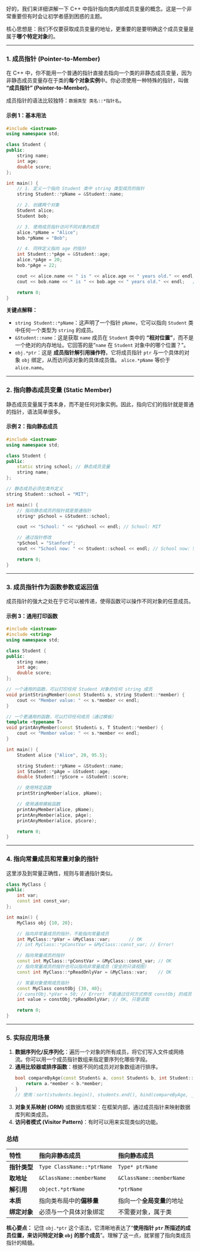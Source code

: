 好的，我们来详细讲解一下 C++ 中指针指向类内部成员变量的概念。这是一个非常重要但有时会让初学者感到困惑的主题。

核心思想是：我们不仅要获取成员变量的地址，更重要的是要明确这个成员变量是属于**哪个特定对象**的。

---

### 1. 成员指针 (Pointer-to-Member)

在 C++ 中，你不能用一个普通的指针直接去指向一个类的非静态成员变量，因为非静态成员变量存在于类的**每个对象实例**中。你必须使用一种特殊的指针，叫做 **“成员指针” (Pointer-to-Member)**。

成员指针的语法比较独特：`数据类型 类名::*指针名`。

#### 示例 1：基本用法

```cpp
#include <iostream>
using namespace std;

class Student {
public:
    string name;
    int age;
    double score;
};

int main() {
    // 1. 定义一个指向 Student 类中 string 类型成员的指针
    string Student::*pName = &Student::name;

    // 2. 创建两个对象
    Student alice;
    Student bob;

    // 3. 使用成员指针访问不同对象的成员
    alice.*pName = "Alice";
    bob.*pName = "Bob";

    // 4. 同样定义指向 age 的指针
    int Student::*pAge = &Student::age;
    alice.*pAge = 20;
    bob.*pAge = 22;

    cout << alice.name << " is " << alice.age << " years old." << endl; // Alice is 20 years old.
    cout << bob.name << " is " << bob.age << " years old." << endl;   // Bob is 22 years old.

    return 0;
}
```

**关键点解释：**

- `string Student::*pName`：这声明了一个指针 `pName`，它可以指向 `Student` 类中任何一个类型为 `string` 的成员。
- `&Student::name`：这是获取 `name` 成员在 `Student` 类中的 **“相对位置”**，而不是一个绝对的内存地址。它回答的是“`name` 在 `Student` 对象中的哪个位置？”。
- `obj.*ptr`：这是 **成员指针解引用操作符**。它将成员指针 `ptr` 与一个具体的对象 `obj` 绑定，从而访问该对象的具体成员值。
  `alice.*pName` 等价于 `alice.name`。

---

### 2. 指向静态成员变量 (Static Member)

静态成员变量属于类本身，而不是任何对象实例。因此，指向它们的指针就是普通的指针，语法简单很多。

#### 示例 2：指向静态成员

```cpp
#include <iostream>
using namespace std;

class Student {
public:
    static string school; // 静态成员变量
    string name;
};

// 静态成员必须在类外定义
string Student::school = "MIT";

int main() {
    // 指向静态成员的指针就是普通指针
    string* pSchool = &Student::school;

    cout << "School: " << *pSchool << endl; // School: MIT

    // 通过指针修改
    *pSchool = "Stanford";
    cout << "School now: " << Student::school << endl; // School now: Stanford

    return 0;
}
```

---

### 3. 成员指针作为函数参数或返回值

成员指针的强大之处在于它可以被传递，使得函数可以操作不同对象的任意成员。

#### 示例 3：通用打印函数

```cpp
#include <iostream>
#include <string>
using namespace std;

class Student {
public:
    string name;
    int age;
    double score;
};

// 一个通用的函数，可以打印任何 Student 对象的任何 string 成员
void printStringMember(const Student& s, string Student::*member) {
    cout << "Member value: " << s.*member << endl;
}

// 一个更通用的函数，可以打印任何成员（通过模板）
template <typename T>
void printAnyMember(const Student& s, T Student::*member) {
    cout << "Member value: " << s.*member << endl;
}

int main() {
    Student alice {"Alice", 20, 95.5};

    string Student::*pName = &Student::name;
    int Student::*pAge = &Student::age;
    double Student::*pScore = &Student::score;

    // 使用特定函数
    printStringMember(alice, pName);

    // 使用通用模板函数
    printAnyMember(alice, pName);
    printAnyMember(alice, pAge);
    printAnyMember(alice, pScore);

    return 0;
}
```

---

### 4. 指向常量成员和常量对象的指针

这里涉及到常量正确性，规则与普通指针类似。

```cpp
class MyClass {
public:
    int var;
    const int const_var;
};

int main() {
    MyClass obj {10, 20};

    // 指向非常量成员的指针，不能指向常量成员
    int MyClass::*pVar = &MyClass::var;       // OK
    // int MyClass::*pConstVar = &MyClass::const_var; // Error!

    // 指向常量成员的指针
    const int MyClass::*pConstVar = &MyClass::const_var; // OK
    // 指向常量成员的指针也可以指向非常量成员（安全的只读视图）
    const int MyClass::*pReadOnlyVar = &MyClass::var;    // OK

    // 常量对象使用成员指针
    const MyClass constObj {30, 40};
    // constObj.*pVar = 50; // Error! 不能通过任何方式修改 constObj 的成员
    int value = constObj.*pReadOnlyVar; // OK, 只是读取

    return 0;
}
```

---

### 5. 实际应用场景

1.  **数据序列化/反序列化**：遍历一个对象的所有成员，将它们写入文件或网络流。你可以用一个成员指针数组来指定要序列化哪些字段。
2.  **通用比较器或排序函数**：根据不同的成员对对象数组进行排序。
    ```cpp
    bool compareByAge(const Student& a, const Student& b, int Student::*member) {
        return a.*member < b.*member;
    }
    // 使用：sort(students.begin(), students.end(), bind(compareByAge, _1, _2, &Student::age));
    ```
3.  **对象关系映射 (ORM)** 或数据库框架：在框架内部，通过成员指针来映射数据库列和类成员。
4.  **访问者模式 (Visitor Pattern)**：有时可以用来实现类似的功能。

### 总结

| 特性         | 指向非静态成员             | 指向静态成员               |
| :----------- | :------------------------- | :------------------------- |
| **指针类型** | `Type ClassName::*ptrName` | `Type* ptrName`            |
| **取地址**   | `&ClassName::memberName`   | `&ClassName::memberName`   |
| **解引用**   | `object.*ptrName`          | `*ptrName`                 |
| **本质**     | 指向类布局中的**偏移量**   | 指向一个**全局变量**的地址 |
| **绑定对象** | 必须与一个具体对象绑定     | 不需要对象，属于类         |

**核心要点：**
记住 `obj.*ptr` 这个语法，它清晰地表达了“**使用指针 `ptr` 所描述的成员位置，来访问特定对象 `obj` 的那个成员**”。理解了这一点，就掌握了指向类成员指针的精髓。